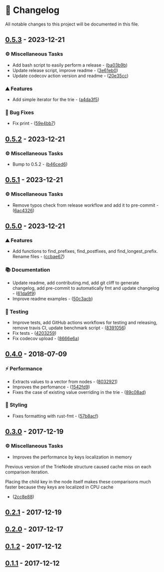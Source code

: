# 📜 Changelog

All notable changes to this project will be documented in this file.

## [0.5.3](https://github.com/vemonet/ptrie/compare/v0.5.2..v0.5.3) - 2023-12-21

### ⚙️ Miscellaneous Tasks

- Add bash script to easily perform a release - ([ba03b9b](https://github.com/vemonet/ptrie/commit/ba03b9b9681e3ff31ee3552776b74edecc7a8e52))
- Update release script, improve readme - ([3e61eb0](https://github.com/vemonet/ptrie/commit/3e61eb066e620bca5fd4104bdd9996d323498a34))
- Update codecov action version and readme - ([20e35cc](https://github.com/vemonet/ptrie/commit/20e35cc8a43ef60e06ac4205e31dce9b2abc5c33))

### ⛰️ Features

- Add simple iterator for the trie - ([a4da3f5](https://github.com/vemonet/ptrie/commit/a4da3f58a4e380bc7cbddf7d151d6c02c9a070a9))

### 🐛 Bug Fixes

- Fix print - ([59e4bb7](https://github.com/vemonet/ptrie/commit/59e4bb73cf9370d2337b6f46e05c948567170008))

## [0.5.2](https://github.com/vemonet/ptrie/compare/v0.5.1..v0.5.2) - 2023-12-21

### ⚙️ Miscellaneous Tasks

- Bump to 0.5.2 - ([b46ced6](https://github.com/vemonet/ptrie/commit/b46ced6bde2ce59d061b212ac6a9fbbad4faae75))

## [0.5.1](https://github.com/vemonet/ptrie/compare/v0.5.0..v0.5.1) - 2023-12-21

### ⚙️ Miscellaneous Tasks

- Remove typos check from release workflow and add it to pre-commit - ([6ac4326](https://github.com/vemonet/ptrie/commit/6ac4326d422377fe438dca7fb55ca1628497f4be))

## [0.5.0](https://github.com/vemonet/ptrie/compare/0.4.0..v0.5.0) - 2023-12-21

### ⛰️ Features

- Add functions to find_prefixes, find_postfixes, and find_longest_prefix. Rename files - ([ccbae67](https://github.com/vemonet/ptrie/commit/ccbae673304c0d052e8625f2040b2a2005afc408))

### 📚 Documentation

- Update readme, add contributing.md, add git cliff to generate changelog, add pre-commit to automatically fmt and update changelog - ([61da9f9](https://github.com/vemonet/ptrie/commit/61da9f9456793d786ca3bb04719b27aa34f95759))
- Improve readme examples - ([50c3acb](https://github.com/vemonet/ptrie/commit/50c3acb6f26157e4a27c345bfdb6ba9da38d0b38))

### 🧪 Testing

- Improve tests, add GitHub actions workflows for testing and releasing, remove travis CI, update benchmark script - ([8391056](https://github.com/vemonet/ptrie/commit/839105644ff00e1ac9a8fee08bf0c5f6eb2fddf8))
- Fix tests - ([4203259](https://github.com/vemonet/ptrie/commit/42032593f3f5886ed198043d3983bc5231f72641))
- Fix codecov upload - ([8666e6a](https://github.com/vemonet/ptrie/commit/8666e6a7eba82cdfbce4acf1d564564da9b10368))

## [0.4.0](https://github.com/vemonet/ptrie/compare/0.3.0..0.4.0) - 2018-07-09

### ⚡ Performance

- Extracts values to a vector from nodes - ([8032921](https://github.com/vemonet/ptrie/commit/8032921117659093525956f35b0bee8c2b508b5b))
- Improves the perfomance - ([1542fd9](https://github.com/vemonet/ptrie/commit/1542fd90728d6e4c5123af031b635d9c7e282e81))
- Fixes the case of existing value overriding in the trie - ([89c08ad](https://github.com/vemonet/ptrie/commit/89c08ad74d7994efc97f307f46c78b537e80a3c2))

### 🎨 Styling

- Fixes formatting with rust-fmt - ([57b8acf](https://github.com/vemonet/ptrie/commit/57b8acf6ddaed88c391a7548982fcef8fa7eb491))

## [0.3.0](https://github.com/vemonet/ptrie/compare/0.2.1..0.3.0) - 2017-12-19

### ⚙️ Miscellaneous Tasks

- Improves the performance by keys localization in memory

Previous version of the TrieNode structure caused cache miss on each
comparison iteration.

Placing the child key in the node itself makes these comparisons much
faster because they keys are localized in CPU cache
 - ([2cc8e88](https://github.com/vemonet/ptrie/commit/2cc8e882f32e99044b8e6a89a236de4accb9f5b0))

## [0.2.1](https://github.com/vemonet/ptrie/compare/0.2.0..0.2.1) - 2017-12-19

## [0.2.0](https://github.com/vemonet/ptrie/compare/0.1.2..0.2.0) - 2017-12-17

## [0.1.2](https://github.com/vemonet/ptrie/compare/0.1.1..0.1.2) - 2017-12-12

## [0.1.1](https://github.com/vemonet/ptrie/tree/0.1.1) - 2017-12-12

<!-- generated by git-cliff -->
